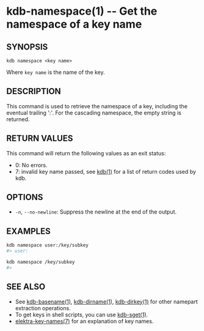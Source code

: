 # kdb-namespace(1) -- Get the namespace of a key name

## SYNOPSIS

`kdb namespace <key name>`

Where `key name` is the name of the key.

## DESCRIPTION

This command is used to retrieve the namespace of a key, including the eventual trailing ':'.
For the cascading namespace, the empty string is returned.

## RETURN VALUES

This command will return the following values as an exit status:

- 0:
  No errors.
- 7:
  invalid key name passed, see [kdb(1)](kdb.md) for a list of return codes used by kdb.

## OPTIONS

- `-n`, `--no-newline`:
  Suppress the newline at the end of the output.

## EXAMPLES

```sh
kdb namespace user:/key/subkey
#> user:

kdb namespace /key/subkey
#> 
```

## SEE ALSO

- See [kdb-basename(1)](kdb-basename.md), [kdb-dirname(1)](kdb-dirname.md), [kdb-dirkey(1)](kdb-dirkey.md) for other namepart extraction operations.
- To get keys in shell scripts, you can use [kdb-sget(1)](kdb-sget.md).
- [elektra-key-names(7)](elektra-key-names.md) for an explanation of key names.
